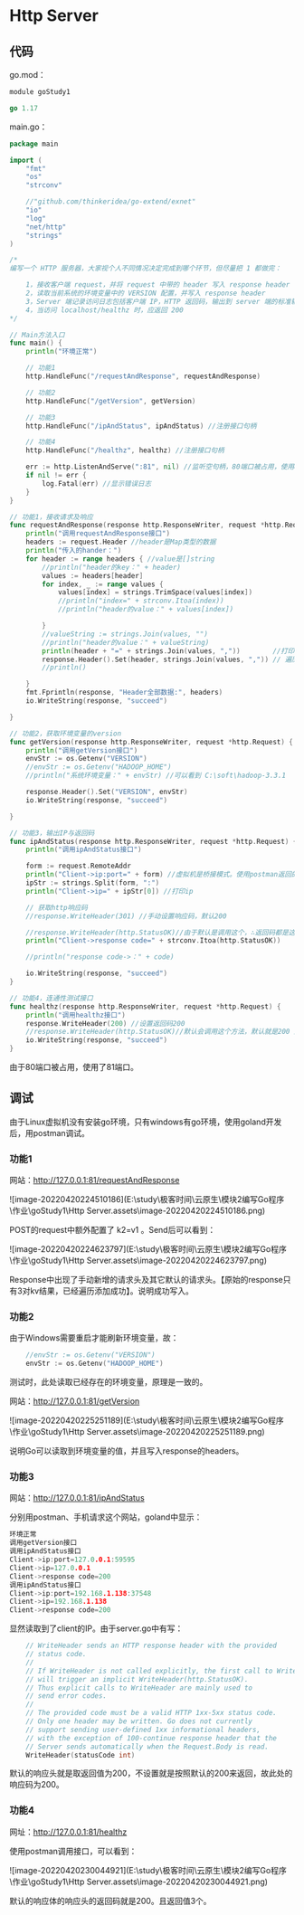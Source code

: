 # Http Server

## 代码

go.mod：

```go
module goStudy1

go 1.17
```

main.go：

```go
package main

import (
	"fmt"
	"os"
	"strconv"

	//"github.com/thinkeridea/go-extend/exnet"
	"io"
	"log"
	"net/http"
	"strings"
)

/*
编写一个 HTTP 服务器，大家视个人不同情况决定完成到哪个环节，但尽量把 1 都做完：

	1，接收客户端 request，并将 request 中带的 header 写入 response header
	2，读取当前系统的环境变量中的 VERSION 配置，并写入 response header
	3，Server 端记录访问日志包括客户端 IP，HTTP 返回码，输出到 server 端的标准输出
	4，当访问 localhost/healthz 时，应返回 200
*/

// Main方法入口
func main() {
	println("环境正常")

	// 功能1
	http.HandleFunc("/requestAndResponse", requestAndResponse)

	// 功能2
	http.HandleFunc("/getVersion", getVersion)

	// 功能3
	http.HandleFunc("/ipAndStatus", ipAndStatus) //注册接口句柄

	// 功能4
	http.HandleFunc("/healthz", healthz) //注册接口句柄

	err := http.ListenAndServe(":81", nil) //监听空句柄，80端口被占用，使用81端口
	if nil != err {
		log.Fatal(err) //显示错误日志
	}
}

// 功能1，接收请求及响应
func requestAndResponse(response http.ResponseWriter, request *http.Request) {
	println("调用requestAndResponse接口")
	headers := request.Header //header是Map类型的数据
	println("传入的hander：")
	for header := range headers { //value是[]string
		//println("header的key：" + header)
		values := headers[header]
		for index, _ := range values {
			values[index] = strings.TrimSpace(values[index])
			//println("index=" + strconv.Itoa(index))
			//println("header的value：" + values[index])

		}
		//valueString := strings.Join(values, "")
		//println("header的value：" + valueString)
		println(header + "=" + strings.Join(values, ","))        //打印request的header的k=v
		response.Header().Set(header, strings.Join(values, ",")) // 遍历写入response的Header
		//println()

	}
	fmt.Fprintln(response, "Header全部数据:", headers)
	io.WriteString(response, "succeed")

}

// 功能2，获取环境变量的version
func getVersion(response http.ResponseWriter, request *http.Request) {
	println("调用getVersion接口")
	envStr := os.Getenv("VERSION")
	//envStr := os.Getenv("HADOOP_HOME")
	//println("系统环境变量：" + envStr) //可以看到 C:\soft\hadoop-3.3.1	Win10需要重启电脑才能生效

	response.Header().Set("VERSION", envStr)
	io.WriteString(response, "succeed")

}

// 功能3，输出IP与返回码
func ipAndStatus(response http.ResponseWriter, request *http.Request) {
	println("调用ipAndStatus接口")

	form := request.RemoteAddr
	println("Client->ip:port=" + form) //虚拟机是桥接模式。使用postman返回的全部是127.0.0.1	用手机打开网站192.168.1.139:81/ipAndStatus可以看到新IP
	ipStr := strings.Split(form, ":")
	println("Client->ip=" + ipStr[0]) //打印ip

	// 获取http响应码
	//response.WriteHeader(301) //手动设置响应码，默认200

	//response.WriteHeader(http.StatusOK)//由于默认是调用这个，∴返回码都是这个200【server.go有源码】
	println("Client->response code=" + strconv.Itoa(http.StatusOK))

	//println("response code->：" + code)

	io.WriteString(response, "succeed")
}

// 功能4，连通性测试接口
func healthz(response http.ResponseWriter, request *http.Request) {
	println("调用healthz接口")
	response.WriteHeader(200) //设置返回码200
	//response.WriteHeader(http.StatusOK)//默认会调用这个方法，默认就是200【server.go有源码】
	io.WriteString(response, "succeed")
}
```

由于80端口被占用，使用了81端口。

## 调试

由于Linux虚拟机没有安装go环境，只有windows有go环境，使用goland开发后，用postman调试。

### 功能1

网站：http://127.0.0.1:81/requestAndResponse

![image-20220420224510186](E:\study\极客时间\云原生\模块2编写Go程序\作业\goStudy1\Http Server.assets\image-20220420224510186.png)

POST的request中额外配置了 k2=v1 。Send后可以看到：

![image-20220420224623797](E:\study\极客时间\云原生\模块2编写Go程序\作业\goStudy1\Http Server.assets\image-20220420224623797.png)

Response中出现了手动新增的请求头及其它默认的请求头。【原始的response只有3对kv结果，已经遍历添加成功】。说明成功写入。

### 功能2

由于Windows需要重启才能刷新环境变量，故：

```go
	//envStr := os.Getenv("VERSION")
	envStr := os.Getenv("HADOOP_HOME")
```

测试时，此处读取已经存在的环境变量，原理是一致的。

网站：http://127.0.0.1:81/getVersion

![image-20220420225251189](E:\study\极客时间\云原生\模块2编写Go程序\作业\goStudy1\Http Server.assets\image-20220420225251189.png)

说明Go可以读取到环境变量的值，并且写入response的headers。

### 功能3

网站：http://127.0.0.1:81/ipAndStatus

分别用postman、手机请求这个网站，goland中显示：

```go
环境正常
调用getVersion接口
调用ipAndStatus接口
Client->ip:port=127.0.0.1:59595
Client->ip=127.0.0.1
Client->response code=200      
调用ipAndStatus接口
Client->ip:port=192.168.1.138:37548
Client->ip=192.168.1.138
Client->response code=200
```

显然读取到了client的IP。由于server.go中有写：

```go
	// WriteHeader sends an HTTP response header with the provided
	// status code.
	//
	// If WriteHeader is not called explicitly, the first call to Write
	// will trigger an implicit WriteHeader(http.StatusOK).
	// Thus explicit calls to WriteHeader are mainly used to
	// send error codes.
	//
	// The provided code must be a valid HTTP 1xx-5xx status code.
	// Only one header may be written. Go does not currently
	// support sending user-defined 1xx informational headers,
	// with the exception of 100-continue response header that the
	// Server sends automatically when the Request.Body is read.
	WriteHeader(statusCode int)
```

默认的响应头就是取返回值为200，不设置就是按照默认的200来返回，故此处的响应码为200。

### 功能4

网址：http://127.0.0.1:81/healthz

使用postman调用接口，可以看到：

![image-20220420230044921](E:\study\极客时间\云原生\模块2编写Go程序\作业\goStudy1\Http Server.assets\image-20220420230044921.png)

默认的响应体的响应头的返回码就是200。且返回值3个。

